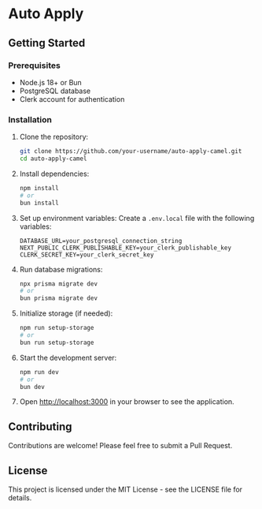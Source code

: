 # Auto Apply

## Getting Started

### Prerequisites

- Node.js 18+ or Bun
- PostgreSQL database
- Clerk account for authentication

### Installation

1. Clone the repository:
   ```bash
   git clone https://github.com/your-username/auto-apply-camel.git
   cd auto-apply-camel
   ```

2. Install dependencies:
   ```bash
   npm install
   # or
   bun install
   ```

3. Set up environment variables:
   Create a `.env.local` file with the following variables:
   ```
   DATABASE_URL=your_postgresql_connection_string
   NEXT_PUBLIC_CLERK_PUBLISHABLE_KEY=your_clerk_publishable_key
   CLERK_SECRET_KEY=your_clerk_secret_key
   ```

4. Run database migrations:
   ```bash
   npx prisma migrate dev
   # or
   bun prisma migrate dev
   ```

5. Initialize storage (if needed):
   ```bash
   npm run setup-storage
   # or
   bun run setup-storage
   ```

6. Start the development server:
   ```bash
   npm run dev
   # or
   bun dev
   ```

7. Open [http://localhost:3000](http://localhost:3000) in your browser to see the application.

## Contributing

Contributions are welcome! Please feel free to submit a Pull Request.

## License

This project is licensed under the MIT License - see the LICENSE file for details.
